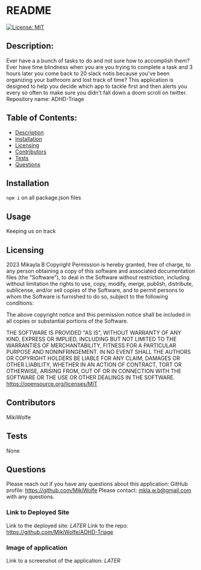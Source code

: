 # README
[![License: MIT](https://img.shields.io/badge/License-MIT-yellow.svg)](https://opensource.org/licenses/MIT)
## Description: 
Ever have a a bunch of tasks to do and not sure how to accomplish them? Ever have time blindness when you are you trying to complete a task and 3 hours later you come back to 20 slack notis because you've been organizing your bathroom and lost track of time? This application is designed to help you decide which app to tackle first and then alerts you every so often to make sure you didn't fall down a doom scroll on twitter.
Repository name: ADHD-Triage

## Table of Contents:
* [Description](#description)
* [Installation](#installation)
* [Licensing](#licensing)
* [Contributors](#contributors)
* [Tests](#tests)
* [Questions](#questions)

## Installation 
``` npm i ``` on all package.json files 
## Usage
Keeping us on track
## Licensing
2023 Mikayla B
Copyright Permission is hereby granted, free of charge, 
to any person obtaining a copy of this software and associated documentation files (the "Software"), to deal in 
the Software without restriction, including without limitation the rights to use, copy, modify, merge, publish, 
distribute, sublicense, and/or sell 
copies of the Software, and to permit persons to whom the Software is furnished to do so, 
subject to the following conditions:

The above copyright notice and this permission notice shall be included in all copies or substantial 
portions of the Software.

THE SOFTWARE IS PROVIDED "AS IS", WITHOUT WARRANTY OF ANY KIND, EXPRESS OR IMPLIED, INCLUDING BUT NOT LIMITED TO 
THE WARRANTIES OF MERCHANTABILITY, FITNESS FOR A PARTICULAR PURPOSE AND NONINFRINGEMENT. IN NO EVENT SHALL THE 
AUTHORS OR COPYRIGHT HOLDERS BE LIABLE FOR ANY CLAIM, DAMAGES OR OTHER LIABILITY, WHETHER IN AN ACTION OF CONTRACT, 
TORT OR OTHERWISE, ARISING FROM, OUT OF OR IN CONNECTION WITH THE SOFTWARE OR THE USE OR OTHER DEALINGS IN THE 
SOFTWARE.
https://opensource.org/licenses/MIT
## Contributors
MikiWolfe
## Tests
None 
## Questions
Please reach out if you have any questions about this application:
GitHub profile: https://github.com/MikiWolfe
Please contact: mkla.w.b@gmail.com with any questions. 

### Link to Deployed Site
Link to the deployed site: *LATER*
Link to the repo: https://github.com/MikiWolfe/ADHD-Triage

### Image of application
Link to a screenshot of the application: *LATER*

